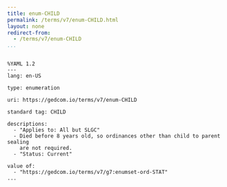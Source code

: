```yaml
---
title: enum-CHILD
permalink: /terms/v7/enum-CHILD.html
layout: none
redirect-from:
  - /terms/v7/enum-CHILD
...
```


```

%YAML 1.2
---
lang: en-US

type: enumeration

uri: https://gedcom.io/terms/v7/enum-CHILD

standard tag: CHILD

descriptions:
  - "Applies to: All but SLGC"
  - Died before 8 years old, so ordinances other than child to parent sealing
    are not required.
  - "Status: Current"

value of:
  - "https://gedcom.io/terms/v7/g7:enumset-ord-STAT"
...

```
